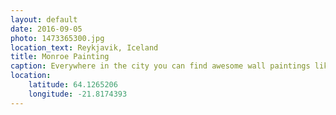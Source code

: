 ```yaml
---
layout: default
date: 2016-09-05
photo: 1473365300.jpg
location_text: Reykjavik, Iceland
title: Monroe Painting
caption: Everywhere in the city you can find awesome wall paintings like this of a woman painting Marylin Monroe. Me? I was just hungry.
location:
    latitude: 64.1265206
    longitude: -21.8174393
---
```

